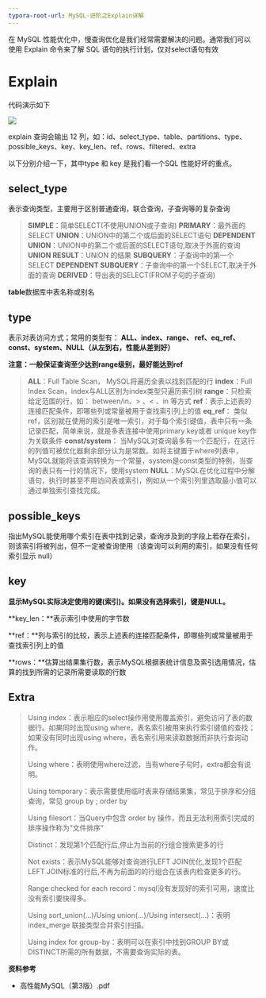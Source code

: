 ```yaml
---
typora-root-url: MySQL-进阶之Explain详解
---
```




在 MySQL 性能优化中，慢查询优化是我们经常需要解决的问题。通常我们可以使用 Explain 命令来了解 SQL 语句的执行计划，仅对select语句有效



# **Explain** 

代码演示如下

![](clipboard.png)



explain 查询会输出 12 列，如：id、select_type、table、partitions、type、possible_keys、key、key_len、ref、rows、filtered、extra

以下分别介绍一下，其中type 和 key 是我们看一个SQL 性能好坏的重点。



## select_type

表示查询类型，主要用于区别普通查询，联合查询，子查询等的复杂查询

>   **SIMPLE**：简单SELECT(不使用UNION或子查询)
>   **PRIMARY**：最外面的SELECT
>   **UNION**：UNION中的第二个或后面的SELECT语句
>   **DEPENDENT UNION**：UNION中的第二个或后面的SELECT语句,取决于外面的查询
>   **UNION RESULT**：UNION 的结果
>   **SUBQUERY**：子查询中的第一个SELECT
>   **DEPENDENT SUBQUERY**：子查询中的第一个SELECT,取决于外面的查询
>   **DERIVED**：导出表的SELECT(FROM子句的子查询)



**table**数据库中表名称或别名



## type

表示对表访问方式；常用的类型有： **ALL、index、range、 ref、eq_ref、const、system、NULL（从左到右，性能从差到好）**

**注意：一般保证查询至少达到range级别，最好能达到ref**

>   **ALL**：Full Table Scan， MySQL将遍历全表以找到匹配的行
>   **index**：Full Index Scan，index与ALL区别为index类型只遍历索引树
>   **range**：只检索给定范围的行，如： between/in、> 、< 、in 等方式
>   **ref**：表示上述表的连接匹配条件，即哪些列或常量被用于查找索引列上的值
>   **eq_ref**： 类似ref，区别就在使用的索引是唯一索引，对于每个索引键值，表中只有一条记录匹配，简单来说，就是多表连接中使用primary key或者 unique key作为关联条件
>   **const/system**： 当MySQL对查询最多有一个匹配行，在这行的列值可被优化器剩余部分认为是常数。如将主键置于where列表中，MySQL就能将该查询转换为一个常量，system是const类型的特例，当查询的表只有一行的情况下，使用system
>   **NULL**：MySQL在优化过程中分解语句，执行时甚至不用访问表或索引，例如从一个索引列里选取最小值可以通过单独索引查找完成。



## possible_keys

指出MySQL能使用哪个索引在表中找到记录，查询涉及到的字段上若存在索引，则该索引将被列出，但不一定被查询使用（该查询可以利用的索引，如果没有任何索引显示 null）



## key

**显示MySQL实际决定使用的键(索引)。如果没有选择索引，键是NULL。**



**key_len：**表示索引中使用的字节数

**ref：**列与索引的比较，表示上述表的连接匹配条件，即哪些列或常量被用于查找索引列上的值

**rows：**估算出结果集行数，表示MySQL根据表统计信息及索引选用情况，估算的找到所需的记录所需要读取的行数



## Extra

>   Using index：表示相应的select操作用使用覆盖索引，避免访问了表的数据行。如果同时出现using where，表名索引被用来执行索引键值的查找；如果没有同时出现using where，表名索引用来读取数据而非执行查询动作。
>
>   Using where：表明使用where过滤，当有where子句时，extra都会有说明。
>
>   Using temporary：表示需要使用临时表来存储结果集，常见于排序和分组查询，常见 group by ; order by
>
>   Using filesort：当Query中包含 order by 操作，而且无法利用索引完成的排序操作称为“文件排序”
>
>   Distinct：发现第1个匹配行后,停止为当前的行组合搜索更多的行
>
>   Not exists：表示MySQL能够对查询进行LEFT JOIN优化,发现1个匹配LEFT JOIN标准的行后,不再为前面的的行组合在该表内检查更多的行。
>
>   Range checked for each record：mysql没有发现好的索引可用，速度比没有索引要快得多。
>
>   Using sort_union(...)/Using union(...)/Using intersect(...)：表明 index_merge 联接类型合并索引扫描。
>
>   Using index for group-by：表明可以在索引中找到GROUP BY或DISTINCT所需的所有数据，不需要查询实际的表。



**资料参考**

*   高性能MySQL（第3版）.pdf